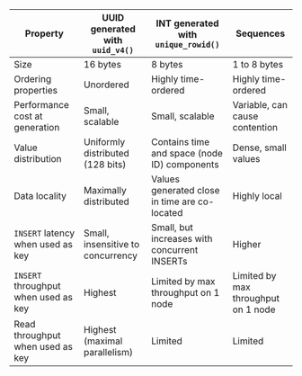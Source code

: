 
| Property                             | UUID generated with `uuid_v4()`         | INT generated with `unique_rowid()`           | Sequences                      |
|--------------------------------------|-----------------------------------------|-----------------------------------------------|--------------------------------|
| Size                                 | 16 bytes                                | 8 bytes                                       | 1 to 8 bytes                   |
| Ordering properties                  | Unordered                               | Highly time-ordered                           | Highly time-ordered            |
| Performance cost at generation       | Small, scalable                         | Small, scalable                               | Variable, can cause contention |
| Value distribution                   | Uniformly distributed (128 bits)        | Contains time and space (node ID) components  | Dense, small values            |
| Data locality                        | Maximally distributed                   | Values generated close in time are co-located | Highly local                   |
| `INSERT` latency when used as key    | Small, insensitive to concurrency       | Small, but increases with concurrent INSERTs  | Higher                         |
| `INSERT` throughput when used as key | Highest                                 | Limited by max throughput on 1 node           | Limited by max throughput on 1 node |
| Read throughput when used as key     | Highest (maximal parallelism)           | Limited                                       | Limited                        |
